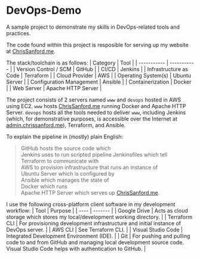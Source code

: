 # DevOps-Demo
A sample project to demonstrate my skills in DevOps-related tools and practices.

The code found within this project is resposible for serving up my website at [ChrisSanford.me](http://chrissanford.me).

The stack/toolchain is as follows:
| Category      | Tool |
| ----------- | ----------- |
| Version Control / SCM | GitHub |
| CI/CD | Jenkins |
| Infrastructure as Code | Terraform |
| Cloud Provider | AWS |
| Operating System(s) | Ubuntu Server |
| Configuration Management | Ansible |
| Containerization | Docker |
| Web Server | Apache HTTP Server |


The project consists of 2 servers named `www` and `devops` hosted in AWS using EC2. `www` hosts [ChrisSanford.me](http://chrissanford.me) running Docker and Apache HTTP Server. `devops` hosts all the tools needed to deliver `www`, including Jenkins (which, for demonstrative purposes, is accessible over the Internet at [admin.chrissanford.me](https://admin.chrissanford.me)), Terraform, and Ansible.


To explain the pipeline in (mostly) plain English:  
>GitHub hosts the source code which  
Jenkins uses to run scripted pipeline Jenkinsfiles which tell  
Terraform to communicate with  
AWS to provision infrastructure that runs an instance of  
Ubuntu Server which is configured by  
Ansible which manages the state of  
Docker which runs  
Apache HTTP Server which serves up [ChrisSanford.me](http://chrissanford.me).


I use the following cross-platform client software in my development workflow:
| Tool | Purpose |
| ---- | ------- |
| Google Drive | Acts as cloud storage which stores my local/development working directory. |
| Terraform CLI | For provisioning development infrastructure and initial instance of DevOps server. |
| AWS CLI | See Terraform CLI. |
| Visual Studio Code | Integrated Development Environment (IDE). |
| Git | For pushing and pulling code to and from GitHub and managing local development source code. Visual Studio Code helps with authentication to GitHub. |
